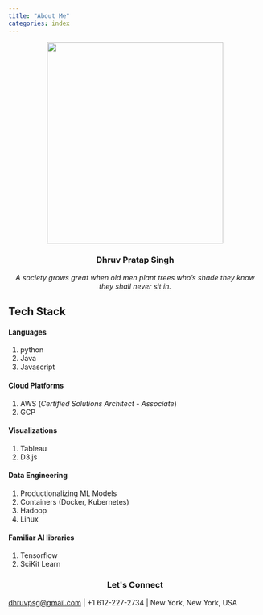 ```yaml
---
title: "About Me"
categories: index
---
```


<p align="center">
  <img src="./../../../assets/images/dhruv1.png" height="400" width="350"/>
</p>

<h3 align="center">
  Dhruv Pratap Singh
</h3>

<div align="center">
  <i>A society grows great when old men plant trees who’s shade they know they shall never sit in.</i>
</div>


## Tech Stack

#### Languages
  1. python
  1. Java
  1. Javascript

#### Cloud Platforms
  1. AWS (*Certified Solutions Architect - Associate*)
  1. GCP

#### Visualizations
  1. Tableau
  1. D3.js

#### Data Engineering
  1. Productionalizing ML Models
  1. Containers (Docker, Kubernetes)
  1. Hadoop
  1. Linux

#### Familiar AI libraries
  1. Tensorflow
  1. SciKit Learn

<h3 align="center">
  Let's Connect
</h3>

dhruvpsg@gmail.com | +1 612-227-2734 | New York, New York, USA
